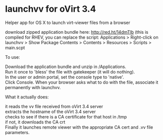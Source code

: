 launchvv for oVirt 3.4
========

Helper app for OS X to launch virt-viewer files from a browser

download zipped application bundle here: http://red.ht/14dmTlb (this is compiled for RHEV, you can replace the script:
Applications > Right-click on launchvv > Show Package Contents > Contents > Resources > Scripts > main.scpt

To use:  
  
Download the application bundle and unzip in /Applications.  
Run it once to 'bless' the file with gatekeeper (it will do nothing).  
In the user or admin portal, set the console type to 'native'.    
Click Console.  When your browser asks what to do with the file, associate it permanently with launchvv.  


What it actually does:
  
it reads the vv file received from oVirt 3.4 server  
extracts the hostname of the oVirt 3.4 server   
checks to see if there is a CA certificate for that host in /tmp  
if not, it downloads the CA crt  
Finally it launches remote viewer with the appropriate CA cert and .vv file parameters.  


  